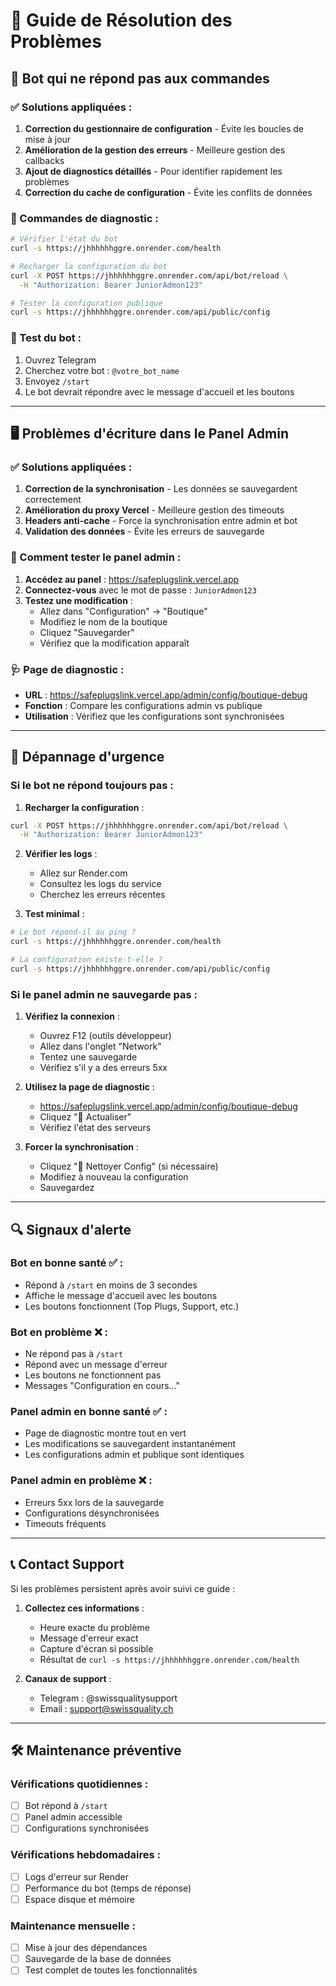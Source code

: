 # 🔧 Guide de Résolution des Problèmes

## 🤖 Bot qui ne répond pas aux commandes

### ✅ Solutions appliquées :

1. **Correction du gestionnaire de configuration** - Évite les boucles de mise à jour
2. **Amélioration de la gestion des erreurs** - Meilleure gestion des callbacks
3. **Ajout de diagnostics détaillés** - Pour identifier rapidement les problèmes
4. **Correction du cache de configuration** - Évite les conflits de données

### 🔄 Commandes de diagnostic :

```bash
# Vérifier l'état du bot
curl -s https://jhhhhhhggre.onrender.com/health

# Recharger la configuration du bot
curl -X POST https://jhhhhhhggre.onrender.com/api/bot/reload \
  -H "Authorization: Bearer JuniorAdmon123"

# Tester la configuration publique
curl -s https://jhhhhhhggre.onrender.com/api/public/config
```

### 📱 Test du bot :
1. Ouvrez Telegram
2. Cherchez votre bot : `@votre_bot_name`
3. Envoyez `/start`
4. Le bot devrait répondre avec le message d'accueil et les boutons

---

## 🖥️ Problèmes d'écriture dans le Panel Admin

### ✅ Solutions appliquées :

1. **Correction de la synchronisation** - Les données se sauvegardent correctement
2. **Amélioration du proxy Vercel** - Meilleure gestion des timeouts
3. **Headers anti-cache** - Force la synchronisation entre admin et bot
4. **Validation des données** - Évite les erreurs de sauvegarde

### 🔄 Comment tester le panel admin :

1. **Accédez au panel** : https://safeplugslink.vercel.app
2. **Connectez-vous** avec le mot de passe : `JuniorAdmon123`
3. **Testez une modification** :
   - Allez dans "Configuration" → "Boutique"
   - Modifiez le nom de la boutique
   - Cliquez "Sauvegarder"
   - Vérifiez que la modification apparaît

### 🩺 Page de diagnostic :
- **URL** : https://safeplugslink.vercel.app/admin/config/boutique-debug
- **Fonction** : Compare les configurations admin vs publique
- **Utilisation** : Vérifiez que les configurations sont synchronisées

---

## 🚨 Dépannage d'urgence

### Si le bot ne répond toujours pas :

1. **Recharger la configuration** :
```bash
curl -X POST https://jhhhhhhggre.onrender.com/api/bot/reload \
  -H "Authorization: Bearer JuniorAdmon123"
```

2. **Vérifier les logs** :
   - Allez sur Render.com
   - Consultez les logs du service
   - Cherchez les erreurs récentes

3. **Test minimal** :
```bash
# Le bot répond-il au ping ?
curl -s https://jhhhhhhggre.onrender.com/health

# La configuration existe-t-elle ?
curl -s https://jhhhhhhggre.onrender.com/api/public/config
```

### Si le panel admin ne sauvegarde pas :

1. **Vérifiez la connexion** :
   - Ouvrez F12 (outils développeur)
   - Allez dans l'onglet "Network"
   - Tentez une sauvegarde
   - Vérifiez s'il y a des erreurs 5xx

2. **Utilisez la page de diagnostic** :
   - https://safeplugslink.vercel.app/admin/config/boutique-debug
   - Cliquez "🔄 Actualiser"
   - Vérifiez l'état des serveurs

3. **Forcer la synchronisation** :
   - Cliquez "🧹 Nettoyer Config" (si nécessaire)
   - Modifiez à nouveau la configuration
   - Sauvegardez

---

## 🔍 Signaux d'alerte

### Bot en bonne santé ✅ :
- Répond à `/start` en moins de 3 secondes
- Affiche le message d'accueil avec les boutons
- Les boutons fonctionnent (Top Plugs, Support, etc.)

### Bot en problème ❌ :
- Ne répond pas à `/start`
- Répond avec un message d'erreur
- Les boutons ne fonctionnent pas
- Messages "Configuration en cours..."

### Panel admin en bonne santé ✅ :
- Page de diagnostic montre tout en vert
- Les modifications se sauvegardent instantanément
- Les configurations admin et publique sont identiques

### Panel admin en problème ❌ :
- Erreurs 5xx lors de la sauvegarde
- Configurations désynchronisées
- Timeouts fréquents

---

## 📞 Contact Support

Si les problèmes persistent après avoir suivi ce guide :

1. **Collectez ces informations** :
   - Heure exacte du problème
   - Message d'erreur exact
   - Capture d'écran si possible
   - Résultat de `curl -s https://jhhhhhhggre.onrender.com/health`

2. **Canaux de support** :
   - Telegram : @swissqualitysupport
   - Email : support@swissquality.ch

---

## 🛠️ Maintenance préventive

### Vérifications quotidiennes :
- [ ] Bot répond à `/start`
- [ ] Panel admin accessible
- [ ] Configurations synchronisées

### Vérifications hebdomadaires :
- [ ] Logs d'erreur sur Render
- [ ] Performance du bot (temps de réponse)
- [ ] Espace disque et mémoire

### Maintenance mensuelle :
- [ ] Mise à jour des dépendances
- [ ] Sauvegarde de la base de données
- [ ] Test complet de toutes les fonctionnalités